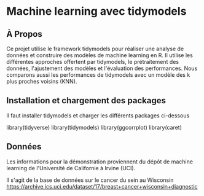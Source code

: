 # Machine learning avec tidymodels 

## À Propos  

Ce projet utilise le framework tidymodels pour réaliser une analyse de données et construire des modèles 
de machine learning en R. Il utilise les différentes approches offertent par tidymodels, le prétraitement des données, 
l'ajustement des modèles et l'évaluation des performances. Nous comparons aussi les performances de tidymodels 
avec un modèle des k plus proches voisins (KNN).   



## Installation et chargement des packages

Il faut installer tidymodels et charger les différents packages ci-dessous

library(tidyverse)
library(tidymodels)
library(ggcorrplot)
library(caret)

## Données

Les informations pour la démonstration proviennent du dépôt de machine learning de l'Université de Californie à Irvine (UCI).

Il s'agit de la base de données sur le cancer du sein au Wisconsin 
<https://archive.ics.uci.edu/dataset/17/breast+cancer+wisconsin+diagnostic>   
